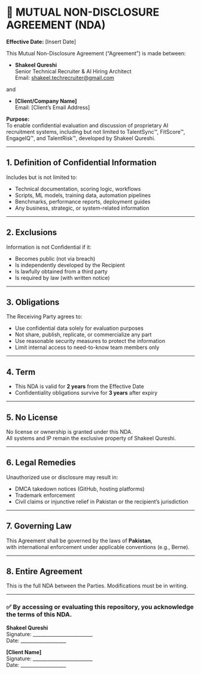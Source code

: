 # 🤝 MUTUAL NON-DISCLOSURE AGREEMENT (NDA)

**Effective Date:** [Insert Date]  

This Mutual Non-Disclosure Agreement (“Agreement”) is made between:

- **Shakeel Qureshi**  
  Senior Technical Recruiter & AI Hiring Architect  
  Email: shakeel.techrecruiter@gmail.com  

and

- **[Client/Company Name]**  
  Email: [Client’s Email Address]  

**Purpose:**  
To enable confidential evaluation and discussion of proprietary AI recruitment systems, including but not limited to TalentSync™, FitScore™, EngageIQ™, and TalentRisk™, developed by Shakeel Qureshi.

---

## 1. Definition of Confidential Information

Includes but is not limited to:
- Technical documentation, scoring logic, workflows
- Scripts, ML models, training data, automation pipelines
- Benchmarks, performance reports, deployment guides
- Any business, strategic, or system-related information

---

## 2. Exclusions

Information is not Confidential if it:
- Becomes public (not via breach)
- Is independently developed by the Recipient
- Is lawfully obtained from a third party
- Is required by law (with written notice)

---

## 3. Obligations

The Receiving Party agrees to:
- Use confidential data solely for evaluation purposes
- Not share, publish, replicate, or commercialize any part
- Use reasonable security measures to protect the information
- Limit internal access to need-to-know team members only

---

## 4. Term

- This NDA is valid for **2 years** from the Effective Date
- Confidentiality obligations survive for **3 years** after expiry

---

## 5. No License

No license or ownership is granted under this NDA.  
All systems and IP remain the exclusive property of Shakeel Qureshi.

---

## 6. Legal Remedies

Unauthorized use or disclosure may result in:
- DMCA takedown notices (GitHub, hosting platforms)
- Trademark enforcement
- Civil claims or injunctive relief in Pakistan or the recipient’s jurisdiction

---

## 7. Governing Law

This Agreement shall be governed by the laws of **Pakistan**,  
with international enforcement under applicable conventions (e.g., Berne).

---

## 8. Entire Agreement

This is the full NDA between the Parties. Modifications must be in writing.

---

### ✅ By accessing or evaluating this repository, you acknowledge the terms of this NDA.

**Shakeel Qureshi**  
Signature: _________________________  
Date: ___________________

**[Client Name]**  
Signature: _________________________  
Date: ___________________
